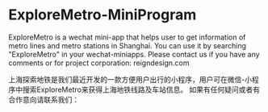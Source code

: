 # ExploreMetro-MiniProgram

ExploreMetro is a wechat mini-app that helps user to get information of metro lines and metro stations in Shanghai.
You can use it by searching "ExploreMetro" in your wechat-miniapps.
Please contact us if you have any comments or for project corporation: reigndesign.com

上海探索地铁是我们最近开发的一款方便用户出行的小程序，用户可在微信-小程序中搜索ExploreMetro来获得上海地铁线路及车站信息。
如果有任何疑问或者有合作意向请联系我们：
